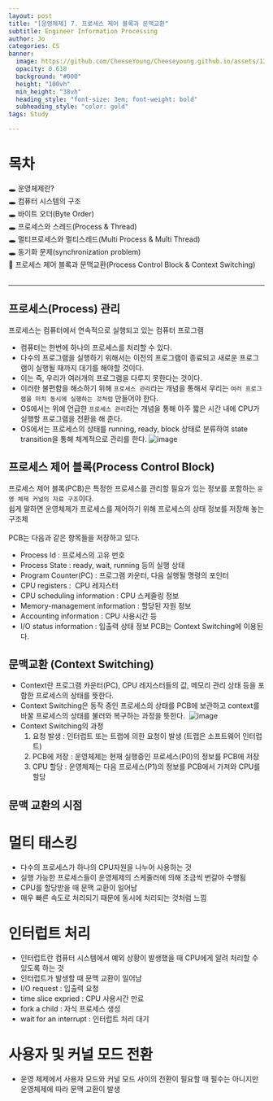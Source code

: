 ```yaml
---
layout: post
title: "[운영체제] 7. 프로세스 제어 블록과 문맥교환"
subtitle: Engineer Information Processing
author: Jo
categories: CS
banner:
  image: https://github.com/CheeseYoung/Cheeseyoung.github.io/assets/132384527/954aa2c4-35a1-48dd-a4b8-1c6da426465c
  opacity: 0.618
  background: "#000"
  height: "100vh"
  min_height: "38vh"
  heading_style: "font-size: 3em; font-weight: bold"
  subheading_style: "color: gold"
tags: Study

---
```


# 목차
🕳 운영체제란? <br>
🕳 컴퓨터 시스템의 구조 <br>
🕳 바이트 오더(Byte Order) <br>
🕳 프로세스와 스레드(Process & Thread) <br>
🕳 멀티프로세스와 멀티스레드(Multi Process & Multi Thread) <br>
🕳 동기화 문제(synchronization problem) <br>
📌 프로세스 제어 블록과 문맥교환(Process Control Block & Context Switching) <br>
<br>
<hr>


## 프로세스(Process) 관리
프로세스는 컴퓨터에서 연속적으로 실행되고 있는 컴퓨터 프로그램
- 컴퓨터는 한번에 하나의 프로세스를 처리할 수 있다.
- 다수의 프로그램을 실행하기 위해서는 이전의 프로그램이 종료되고 새로운 프로그램이 실행될 때까지 대기를 해야할 것이다.
- 이는 즉, 우리가 여러개의 프로그램을 다루지 못한다는 것이다.
- 이러한 불편함을 해소하기 위해 ``프로세스 관리``라는 개념을 통해서 우리는 ``여러 프로그램을 마치 동시에 실행하는 것처럼`` 만들어야 한다.
- OS에서는 위에 언급한 ``프로세스 관리``라는 개념을 통해 아주 짧은 시간 내에 CPU가 실행할 프로그램을 전환을 해 준다.
- OS에서는 프로세스의 상태를 running, ready, block 상태로 분류하여 state transition을 통해 체계적으로 관리를 한다.
![image](https://github.com/CheeseYoung/Cheeseyoung.github.io/assets/132384527/954aa2c4-35a1-48dd-a4b8-1c6da426465c)

## 프로세스 제어 블록(Process Control Block)
프로세스 제어 블록(PCB)은 특정한 프로세스를 관리할 필요가 있는 정보를 포함하는 ``운영 체제 커널의 자료 구조``이다.<br>
쉽게 말하면 운영체제가 프로세스를 제어하기 위해 프로세스의 상태 정보를 저장해 놓는 구조체<br>
<br>
PCB는 다음과 같은 항목들을 저장하고 있다.
- Process Id : 프로세스의 고유 번호
- Process State : ready, wait, running 등의 실행 상태
- Program Counter(PC) : 프로그램 카운터, 다음 실행될 명령의 포인터
- CPU registers :  CPU 레지스터
- CPU scheduling information : CPU 스케줄링 정보 
- Memory-management information : 할당된 자원 정보
- Accounting information : CPU 사용시간 등 
- I/O status information : 입출력 상태 정보
PCB는 Context Switching에 이용된다.

## 문맥교환 (Context Switching)
- Context란 프로그램 카운터(PC), CPU 레지스터들의 값, 메모리 관리 상태 등을 포함한 프로세스의 상태를 뜻한다.
- Context Switching은 동작 중인 프로세스의 상태를 PCB에 보관하고 context를 바꿀 프로세스의 상태를 불러와 복구하는 과정을 뜻한다. 
![image](https://github.com/CheeseYoung/Cheeseyoung.github.io/assets/132384527/42b7158f-ad33-42e7-8420-117863ff112f)
- Context Switching의 과정
  1. 요청 발생 : 인터럽트 또는 트랩에 의한 요청이 발생 (트랩은 소프트웨어 인터럽트)
  2. PCB에 저장 : 운영체제는 현재 실행중인 프로세스(P0)의 정보를 PCB에 저장
  3. CPU 할당 :  운영체제는 다음 프로세스(P1)의 정보를 PCB에서 가져와 CPU를 할당

## 문맥 교환의 시점
# 멀티 태스킹  
- 다수의 프로세스가 하나의 CPU자원을 나누어 사용하는 것
- 실행 가능한 프로세스들이 운영체제의 스케줄러에 의해 조금씩 번갈아 수행됨
- CPU를 할당받을 때 문맥 교환이 일어남
- 매우 빠른 속도로 처리되기 때문에 동시에 처리되는 것처럼 느낌

# 인터럽트 처리
- 인터럽트란 컴퓨터 시스템에서 예외 상황이 발생했을 때 CPU에게 알려 처리할 수 있도록 하는 것
- 인터럽트가 발생할 때 문맥 교환이 일어남
- I/O request : 입출력 요청
- time slice expried : CPU 사용시간 만료
- fork a child : 자식 프로세스 생성
- wait for an interrupt : 인터럽트 처리 대기

# 사용자 및 커널 모드 전환
- 운영 체제에서 사용자 모드와 커널 모드 사이의 전환이 필요할 때 필수는 아니지만 운영체제에 따라 문맥 교환이 발생
 
















